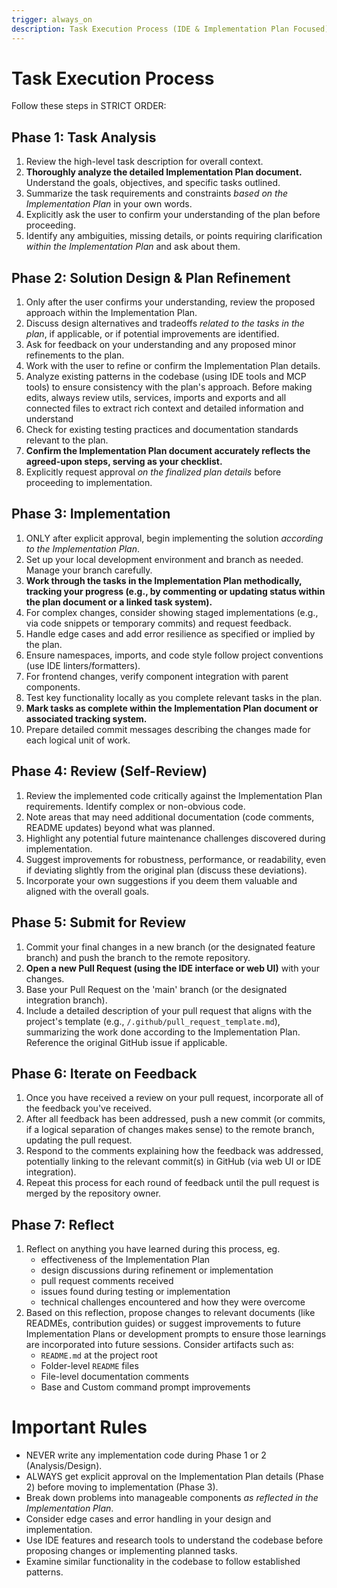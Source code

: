 ```yaml
---
trigger: always_on
description: Task Execution Process (IDE & Implementation Plan Focused)
---
```


# Task Execution Process

Follow these steps in STRICT ORDER:

## Phase 1: Task Analysis

1.  Review the high-level task description for overall context.
2.  **Thoroughly analyze the detailed Implementation Plan document.** Understand the goals, objectives, and specific tasks outlined.
3.  Summarize the task requirements and constraints _based on the Implementation Plan_ in your own words.
4.  Explicitly ask the user to confirm your understanding of the plan before proceeding.
5.  Identify any ambiguities, missing details, or points requiring clarification _within the Implementation Plan_ and ask about them.

## Phase 2: Solution Design & Plan Refinement

1.  Only after the user confirms your understanding, review the proposed approach within the Implementation Plan.
2.  Discuss design alternatives and tradeoffs _related to the tasks in the plan_, if applicable, or if potential improvements are identified.
3.  Ask for feedback on your understanding and any proposed minor refinements to the plan.
4.  Work with the user to refine or confirm the Implementation Plan details.
5.  Analyze existing patterns in the codebase (using IDE tools and MCP tools) to ensure consistency with the plan's approach. Before making edits, always review utils, services, imports and exports and all connected files to extract rich context and detailed information and understand
6.  Check for existing testing practices and documentation standards relevant to the plan.
7.  **Confirm the Implementation Plan document accurately reflects the agreed-upon steps, serving as your checklist.**
8.  Explicitly request approval _on the finalized plan details_ before proceeding to implementation.

## Phase 3: Implementation

1.  ONLY after explicit approval, begin implementing the solution _according to the Implementation Plan_.
2.  Set up your local development environment and branch as needed. Manage your branch carefully.
3.  **Work through the tasks in the Implementation Plan methodically, tracking your progress (e.g., by commenting or updating status within the plan document or a linked task system).**
4.  For complex changes, consider showing staged implementations (e.g., via code snippets or temporary commits) and request feedback.
5.  Handle edge cases and add error resilience as specified or implied by the plan.
6.  Ensure namespaces, imports, and code style follow project conventions (use IDE linters/formatters).
7.  For frontend changes, verify component integration with parent components.
8.  Test key functionality locally as you complete relevant tasks in the plan.
9.  **Mark tasks as complete within the Implementation Plan document or associated tracking system.**
10. Prepare detailed commit messages describing the changes made for each logical unit of work.

## Phase 4: Review (Self-Review)

1.  Review the implemented code critically against the Implementation Plan requirements. Identify complex or non-obvious code.
2.  Note areas that may need additional documentation (code comments, README updates) beyond what was planned.
3.  Highlight any potential future maintenance challenges discovered during implementation.
4.  Suggest improvements for robustness, performance, or readability, even if deviating slightly from the original plan (discuss these deviations).
5.  Incorporate your own suggestions if you deem them valuable and aligned with the overall goals.

## Phase 5: Submit for Review

1.  Commit your final changes in a new branch (or the designated feature branch) and push the branch to the remote repository.
2.  **Open a new Pull Request (using the IDE interface or web UI)** with your changes.
3.  Base your Pull Request on the 'main' branch (or the designated integration branch).
4.  Include a detailed description of your pull request that aligns with the project's template (e.g., `/.github/pull_request_template.md`), summarizing the work done according to the Implementation Plan. Reference the original GitHub issue if applicable.

## Phase 6: Iterate on Feedback

1.  Once you have received a review on your pull request, incorporate all of the feedback you've received.
2.  After all feedback has been addressed, push a new commit (or commits, if a logical separation of changes makes sense) to the remote branch, updating the pull request.
3.  Respond to the comments explaining how the feedback was addressed, potentially linking to the relevant commit(s) in GitHub (via web UI or IDE integration).
4.  Repeat this process for each round of feedback until the pull request is merged by the repository owner.

## Phase 7: Reflect

1.  Reflect on anything you have learned during this process, eg.
    - effectiveness of the Implementation Plan
    - design discussions during refinement or implementation
    - pull request comments received
    - issues found during testing or implementation
    - technical challenges encountered and how they were overcome
2.  Based on this reflection, propose changes to relevant documents (like READMEs, contribution guides) or suggest improvements to future Implementation Plans or development prompts to ensure those learnings are incorporated into future sessions. Consider artifacts such as:
    - `README.md` at the project root
    - Folder-level `README` files
    - File-level documentation comments
    - Base and Custom command prompt improvements

# Important Rules

- NEVER write any implementation code during Phase 1 or 2 (Analysis/Design).
- ALWAYS get explicit approval on the Implementation Plan details (Phase 2) before moving to implementation (Phase 3).
- Break down problems into manageable components _as reflected in the Implementation Plan_.
- Consider edge cases and error handling in your design and implementation.
- Use IDE features and research tools to understand the codebase before proposing changes or implementing planned tasks.
- Examine similar functionality in the codebase to follow established patterns.